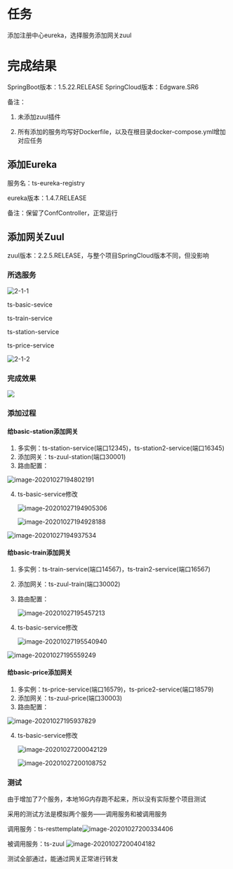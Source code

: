 # 任务

添加注册中心eureka，选择服务添加网关zuul



# 完成结果

SpringBoot版本：1.5.22.RELEASE	SpringCloud版本：Edgware.SR6

备注：

1. 未添加zuul插件

2. 所有添加的服务均写好Dockerfile，以及在根目录docker-compose.yml增加对应任务

## 添加Eureka

服务名：ts-eureka-registry

eureka版本：1.4.7.RELEASE

备注：保留了ConfController，正常运行



## 添加网关Zuul

zuul版本：2.2.5.RELEASE，与整个项目SpringCloud版本不同，但没影响

### 所选服务

![2-1-1](./image/2-1-1.png)

ts-basic-sevice

ts-train-service

ts-station-service

ts-price-service

![2-1-2](./image/2-1-2.png)



### 完成效果

![](./image/2-2.png)

### 添加过程

#### 给basic-station添加网关

1. 多实例：ts-station-service(端口12345)，ts-station2-service(端口16345)
2. 添加网关：ts-zuul-station(端口30001)
3. 路由配置：

![image-20201027194802191](./image/3.png)

4. ts-basic-service修改

   ![image-20201027194905306](./image/4.png)

   ![image-20201027194928188](./image/5.png)

![image-20201027194937534](./image/6.png)



#### 给basic-train添加网关

1. 多实例：ts-train-service(端口14567)，ts-train2-service(端口16567)

2. 添加网关：ts-zuul-train(端口30002)

3. 路由配置：

   ![image-20201027195457213](./image/7.png)

4. ts-basic-service修改

   ![image-20201027195540940](./image/8.png)

![image-20201027195559249](./image/9.png)



#### 给basic-price添加网关

1. 多实例：ts-price-service(端口16579)，ts-price2-service(端口18579)
2. 添加网关：ts-zuul-price(端口30003)
3. 路由配置：

![image-20201027195937829](./image/10.png)

4. ts-basic-service修改

   ![image-20201027200042129](./image/11.png)

   ![image-20201027200108752](./image/12.png)



### 测试

由于增加了7个服务，本地16G内存跑不起来，所以没有实际整个项目测试

采用的测试方法是模拟两个服务——调用服务和被调用服务

调用服务：ts-resttemplate![image-20201027200334406](./image/13.png)

被调用服务：ts-zuul ![image-20201027200404182](./image/14.png)

测试全部通过，能通过网关正常进行转发